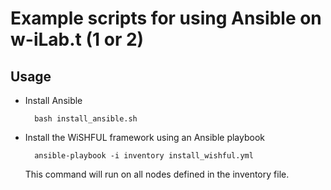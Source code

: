 Example scripts for using Ansible on w-iLab.t (1 or 2)
======================================================

## Usage

- Install Ansible

        bash install_ansible.sh

- Install the WiSHFUL framework using an Ansible playbook

        ansible-playbook -i inventory install_wishful.yml

    This command will run on all nodes defined in the inventory file.
